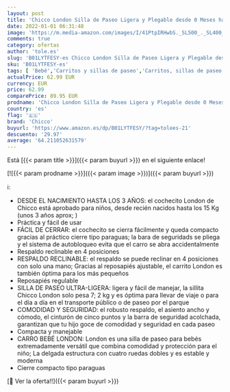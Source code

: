```yaml
---
layout: post
title: 'Chicco London Silla de Paseo Ligera y Plegable desde 0 Meses hasta 15 Kg  Carrito de Bebé Compacto y Reclinable con Apoyabrazos  Posición para Dormir  Cierre Tipo Paraguas  Color Negro  Matrix '
date: 2022-01-01 06:31:48
image: 'https://m.media-amazon.com/images/I/41PtpIRHwbS._SL500_._SL400_.jpg'
comments: true
category: ofertas
author: 'tole.es'
slug: 'B01LYTFESY-es Chicco London Silla de Paseo Ligera y Plegable desde 0...'
sku: 'B01LYTFESY-es'
tags: [ 'Bebé','Carritos y sillas de paseo','Carritos, sillas de paseo y accesorios','Sillas de paseo','bebé','chicco', ]
actualPrice: 62.99 EUR
currency: EUR
price: 62.99
comparePrice: 89.95 EUR
prodname: 'Chicco London Silla de Paseo Ligera y Plegable desde 0 Meses hasta 15 Kg  Carrito de Bebé Compacto y Reclinable con Apoyabrazos  Posición para Dormir  Cierre Tipo Paraguas  Color Negro  Matrix '
country: 'es'
flag: '🇪🇸'
brand: 'Chicco'
buyurl: 'https://www.amazon.es/dp/B01LYTFESY/?tag=tolees-21'
descuento: '29.97'
average: '64.211052631579'
---
```


Está [{{< param title >}}]({{< param buyurl >}}) en el siguiente enlace!

[![{{< param prodname >}}]({{< param image >}})]({{< param buyurl >}})

ℹ️:

- DESDE EL NACIMIENTO HASTA LOS 3 AÑOS: el cochecito London de Chicco está aprobado para niños, desde recién nacidos hasta los 15 Kg (unos 3 años aprox; )
- Práctica y fácil de usar
- FÁCIL DE CERRAR: el cochecito se cierra fácilmente y queda compacto gracias al práctico cierre tipo paraguas; la bara de seguridads se pliega y el sistema de autobloqueo evita que el carro se abra accidentalmente
- Respaldo reclinable en 4 posiciones
- RESPALDO RECLINABLE: el respaldo se puede reclinar en 4 posiciones con solo una mano; Gracias al reposapiés ajustable, el carrito London es también óptima para los más pequeños
- Reposapiés regulable
- SILLA DE PASEO ULTRA-LIGERA: ligera y fácil de manejar, la sillita Chicco London solo pesa 7; 2 kg y es óptima para llevar de viaje o para el día a día en el transporte público o de paseo por el parque
- COMODIDAD Y SEGURIDAD: el robusto respaldo, el asiento ancho y cómodo, el cinturón de cinco puntos y la barra de seguridad acolchada, garantizan que tu hijo goce de comodidad y seguridad en cada paseo
- Compacta y manejable
- CARRO BEBÉ LONDON: London es una silla de paseo para bebés extremadamente versátil que combina comodidad y protección para el niño; La delgada estructura con cuatro ruedas dobles y es estable y moderna
- Cierre compacto tipo paraguas

[🛒 Ver la oferta!!]({{< param buyurl >}})
